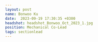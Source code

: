 ```yaml
---
layout: post
name: Bonwoo Ku
date:  2023-09-19 17:30:35 +0300
headshot: headshot_Bonwoo_Oct_2023_1.jpg
position: Mechanical Co-Lead
tags: sectionlead
---
```

